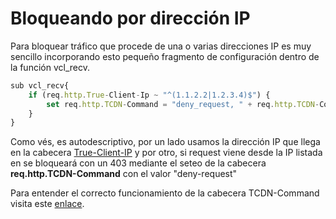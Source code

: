 # Bloqueando por dirección IP

Para bloquear tráfico que procede de una o varias direcciones IP es muy sencillo incorporando esto pequeño fragmento de configuración dentro de la función vcl\_recv.

```javascript
sub vcl_recv{
    if (req.http.True-Client-Ip ~ "^(1.1.2.2|1.2.3.4)$") { 
        set req.http.TCDN-Command = "deny_request, " + req.http.TCDN-Command;
    } 
}

```

Como vés, es autodescriptivo, por un lado usamos la dirección IP que llega en la cabecera [True-Client-IP](../getting-started/faq/cabeceras-por-defecto/true-client-ip-y-x-forwarded-for.md) y por otro, si request viene desde la IP listada en se bloqueará con un 403 mediante el seteo de la cabecera **req.http.TCDN-Command** con el valor "deny-request"&#x20;

Para entender el correcto funcionamiento de la cabecera TCDN-Command visita este [enlace](../config/vcl/tcdn-command.md).
